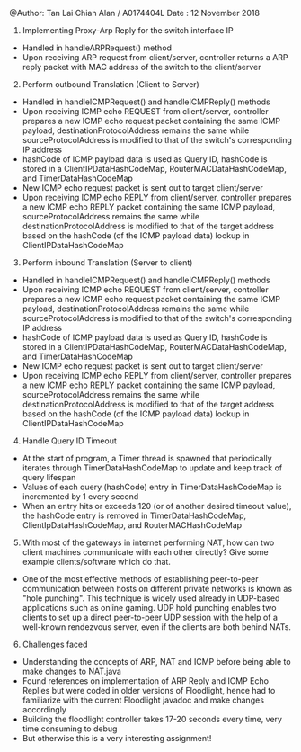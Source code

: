 @Author: Tan Lai Chian Alan / A0174404L
Date : 12 November 2018

1) Implementing Proxy-Arp Reply for the switch interface IP
- Handled in handleARPRequest() method
- Upon receiving ARP request from client/server, controller returns a ARP reply packet with MAC address of the switch to the client/server

2) Perform outbound Translation (Client to Server)
- Handled in handleICMPRequest() and handleICMPReply() methods
- Upon receiving ICMP echo REQUEST from client/server, controller prepares a new ICMP echo request packet containing the same ICMP payload, destinationProtocolAddress remains the same while sourceProtocolAddress is modified to that of the switch's corresponding IP address
- hashCode of ICMP payload data is used as Query ID, hashCode is stored in a ClientIPDataHashCodeMap, RouterMACDataHashCodeMap, and TimerDataHashCodeMap
- New ICMP echo request packet is sent out to target client/server
- Upon receiving ICMP echo REPLY from client/server, controller prepares a new ICMP echo REPLY packet containing the same ICMP payload, sourceProtocolAddress remains the same while destinationProtocolAddress is modified to that of the target address based on the hashCode (of the ICMP payload data) lookup in ClientIPDataHashCodeMap

3) Perform inbound Translation (Server to client)
- Handled in handleICMPRequest() and handleICMPReply() methods
- Upon receiving ICMP echo REQUEST from client/server, controller prepares a new ICMP echo request packet containing the same ICMP payload, destinationProtocolAddress remains the same while sourceProtocolAddress is modified to that of the switch's corresponding IP address
- hashCode of ICMP payload data is used as Query ID, hashCode is stored in a ClientIPDataHashCodeMap, RouterMACDataHashCodeMap, and TimerDataHashCodeMap
- New ICMP echo request packet is sent out to target client/server
- Upon receiving ICMP echo REPLY from client/server, controller prepares a new ICMP echo REPLY packet containing the same ICMP payload, sourceProtocolAddress remains the same while destinationProtocolAddress is modified to that of the target address based on the hashCode (of the ICMP payload data) lookup in ClientIPDataHashCodeMap

4) Handle Query ID Timeout
- At the start of program, a Timer thread is spawned that periodically iterates through TimerDataHashCodeMap to update and keep track of query lifespan
- Values of each query (hashCode) entry in TimerDataHashCodeMap is incremented by 1 every second
- When an entry hits or exceeds 120 (or of another desired timeout value), the hashCode entry is removed in TimerDataHashCodeMap, ClientIpDataHashCodeMap, and RouterMACHashCodeMap

5) With most of the gateways in internet performing NAT, how can two client machines communicate with each other directly? Give some example clients/software which do that.
- One of the most effective methods of establishing peer-to-peer communication between hosts on different private networks is known as "hole punching". This technique is widely used already in UDP-based applications such as online gaming. UDP hold punching enables two clients to set up a direct peer-to-peer UDP session with the help of a well-known rendezvous server, even if the clients are both behind NATs.

6) Challenges faced
- Understanding the concepts of ARP, NAT and ICMP before being able to make changes to NAT.java
- Found references on implementation of ARP Reply and ICMP Echo Replies but were coded in older versions of Floodlight, hence had to familiarize with the current Floodlight javadoc and make changes accordingly
- Building the floodlight controller takes 17-20 seconds every time, very time consuming to debug
- But otherwise this is a very interesting assignment!